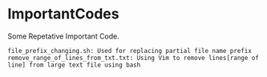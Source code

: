 # ImportantCodes
Some Repetative Important Code.

```file_prefix_changing.sh: Used for replacing partial file name prefix```
```remove_range_of_lines_from_txt.txt: Using Vim to remove lines[range of line] from large text file using bash```
